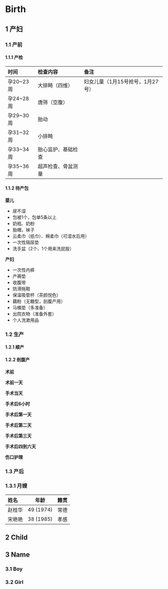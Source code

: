 # Birth

## 1 产妇

### 1.1 产前

#### 1.1.1 产检

| 时间         | 检查内容        | 备注   |
| :---         |    :----        |  :--- |
| 孕20~23周    | 大排畸（四维）     | 妇女儿童（1月15号抢号，1月27号）|
| 孕24~28周    | 唐筛（空腹）       |  |
| 孕29~30周    | 胎动              |  |
| 孕31~32周    | 小排畸            |  |
| 孕33~34周    | 胎心监护、基础检查  |  |
| 孕35~36周    | 超声检查、骨盆测量  |  |

#### 1.1.2 待产包

**婴儿**

* 尿不湿
* 包被1个，包单5条以上
* 奶瓶、奶粉
* 胎帽，袜子
* 云柔巾（纸巾）、棉柔巾（可湿水后用）
* 一次性隔尿垫
* 洗手盆（2个、1个用来洗屁股）

**产妇**

* 一次性内裤
* 产褥垫
* 收腹带
* 防滑拖鞋
* 保温吸管杯（茶颜悦色）
* 藕粉（无糖型，剖腹产用）
* 马桶垫（多准备）
* 出院衣物（准备外套）
* 个人洗漱用品

### 1.2 生产

#### 1.2.1 顺产

#### 1.2.2 剖腹产

**术前**

**术前一天**

**手术当天**

**手术后6小时**

**手术后第一天**

**手术后第二天**

**手术后第三天**

**手术后四到六天**

**伤口护理**

### 1.3 产后

### 1.3.1 月嫂

| 姓名       | 年龄       | 籍贯   |
| :---      |    :----:  |  ---: |
| 赵桂华    | 49 (1974)   | 常德   |
| 宋艳艳    | 38 (1985)   | 孝感   |

## 2 Child

## 3 Name

### 3.1 Boy

### 3.2 Girl
